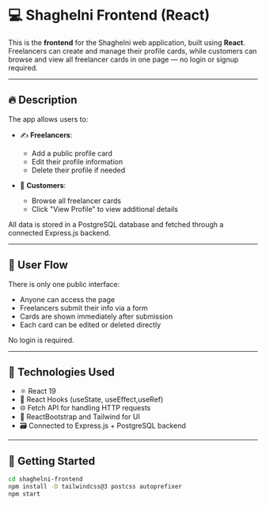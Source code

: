 # 💻 Shaghelni Frontend (React)

This is the **frontend** for the Shaghelni web application, built using **React**. Freelancers can create and manage their profile cards, while customers can browse and view all freelancer cards in one page — no login or signup required.

---

## 🔥 Description

The app allows users to:

- ✍️ **Freelancers**:
  - Add a public profile card
  - Edit their profile information
  - Delete their profile if needed

- 👀 **Customers**:
  - Browse all freelancer cards
  - Click "View Profile" to view additional details

All data is stored in a PostgreSQL database and fetched through a connected Express.js backend.

---

## 👥 User Flow

There is only one public interface:

- Anyone can access the page
- Freelancers submit their info via a form
- Cards are shown immediately after submission
- Each card can be edited or deleted directly

No login is required.

---

## 🧰 Technologies Used

- ⚛️ React 19
- 🧩 React Hooks (useState, useEffect,useRef)
- 🌐 Fetch API for handling HTTP requests
- 🎨 ReactBootstrap and Tailwind for UI
- 🗃️ Connected to Express.js + PostgreSQL backend

---

## 🚀 Getting Started

```bash
cd shaghelni-frontend
npm install -D tailwindcss@3 postcss autoprefixer
npm start
